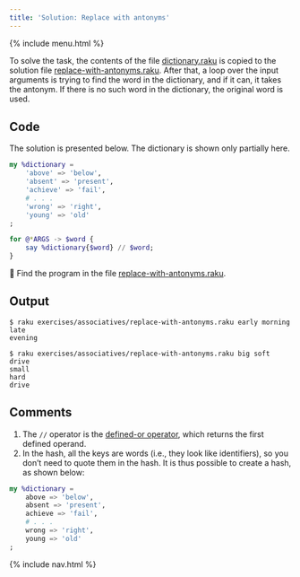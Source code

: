 ```yaml
---
title: 'Solution: Replace with antonyms'
---
```


{% include menu.html %}

To solve the task, the contents of the file [dictionary.raku](https://github.com/ash/raku-course/blob/master/essentials/associatives/exercises/replace-with-antonyms/dictionary.raku) is copied to the solution file [replace-with-antonyms.raku](https://github.com/ash/raku-course/blob/master/exercises/associatives/replace-with-antonyms.raku). After that, a loop over the input arguments is trying to find the word in the dictionary, and if it can, it takes the antonym. If there is no such word in the dictionary, the original word is used.

## Code

The solution is presented below. The dictionary is shown only partially here.

```raku
my %dictionary =
    'above' => 'below',
    'absent' => 'present',
    'achieve' => 'fail',
    # . . .
    'wrong' => 'right',
    'young' => 'old'    
;

for @*ARGS -> $word {
    say %dictionary{$word} // $word;
}
```

🦋 Find the program in the file [replace-with-antonyms.raku](https://github.com/ash/raku-course/blob/master/exercises/associatives/replace-with-antonyms.raku).

## Output

```console
$ raku exercises/associatives/replace-with-antonyms.raku early morning
late
evening

$ raku exercises/associatives/replace-with-antonyms.raku big soft drive
small
hard
drive
```

## Comments

1. The `//` operator is the [defined-or operator](/essentials/scalar-variables/defined-or-operator), which returns the first defined operand.
1. In the hash, all the keys are words (i.e., they look like identifiers), so you don’t need to quote them in the hash. It is thus possible to create a hash, as shown below:

```raku
my %dictionary =
    above => 'below',
    absent => 'present',
    achieve => 'fail',
    # . . .
    wrong => 'right',
    young => 'old'    
;
```

{% include nav.html %}
